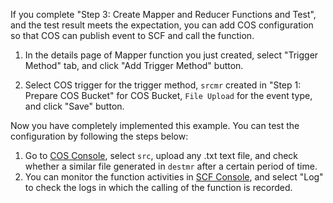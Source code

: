 If you complete "Step 3: Create Mapper and Reducer Functions and Test", and the test result meets the expectation, you can add COS configuration so that COS can publish event to SCF and call the function.

1) In the details page of Mapper function you just created, select "Trigger Method" tab, and click "Add Trigger Method" button.

2) Select COS trigger for the trigger method, `srcmr` created in "Step 1: Prepare COS Bucket" for COS Bucket, `File Upload` for the event type, and click "Save" button.


Now you have completely implemented this example. You can test the configuration by following the steps below:

1. Go to [COS Console](https://console.cloud.tencent.com/cos5/index), select `src`, upload any .txt text file, and check whether a similar file generated in `destmr` after a certain period of time.
2. You can monitor the function activities in [SCF Console](https://console.cloud.tencent.com/scf), and select "Log" to check the logs in which the calling of the function is recorded.

